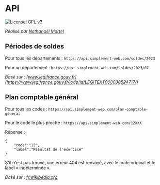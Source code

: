 # API

[![License: GPL v3](https://img.shields.io/badge/License-GPL%20v3-blue.svg?style=flat-square)](http://www.gnu.org/licenses/gpl-3.0)

*Réalisé par [Nathanaël Martel](https://www.simplement-web.com/)*

## Périodes de soldes

Pour tous les départements : `https://api.simplement-web.com/soldes/2023`

Pour un département : `https://api.simplement-web.com/soldes/2023/07`

*Basé sur : [www.legifrance.gouv.fr](https://www.legifrance.gouv.fr/loda/id/LEGITEXT000038524717/)*

## Plan comptable général

Pour tous les codes : `https://api.simplement-web.com/plan-comptable-general`

Pour le code le plus proche : `https://api.simplement-web.com/12XXX`

Réponse : 
```
{
    "code":"12",
    "label":"Résultat de l'exercice"
}
```

S'il n'est pas trouvé, une erreur 404 est renvoyé, avec le code original et le label «&nbsp;indéterminée&nbsp;».

*Basé sur : [fr.wikipedia.org](https://fr.wikipedia.org/wiki/Plan_comptable_g%C3%A9n%C3%A9ral_(France))*